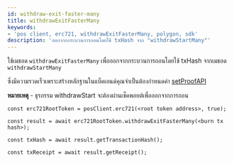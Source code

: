 ```yaml
---
id: withdraw-exit-faster-many
title: withdrawExitFasterMany
keywords:
- 'pos client, erc721, withdrawExitFasterMany, polygon, sdk'
description: 'ออกจากกระบวนการถอนโดยใช้ txHash จาก "withdrawStartMany"'
---
```


ใช้เมธอด `withdrawExitFasterMany` เพื่อออกจากกระบวนการถอนโดยใช้ txHash จากเมธอด `withdrawStartMany`


ซึ่งมีความรวดเร็วเพราะสร้างหลักฐานในแบ็คเอนด์คุณจำเป็นต้องกำหนดค่า [setProofAPI](/docs/develop/ethereum-polygon/matic-js/set-proof-api)

**หมายเหตุ** - ธุรกรรม withdrawStart จะต้องผ่านเช็คพอยต์เพื่อออกจากการถอน

```
const erc721RootToken = posClient.erc721(<root token address>, true);

const result = await erc721RootToken.withdrawExitFasterMany(<burn tx hash>);

const txHash = await result.getTransactionHash();

const txReceipt = await result.getReceipt();

```

